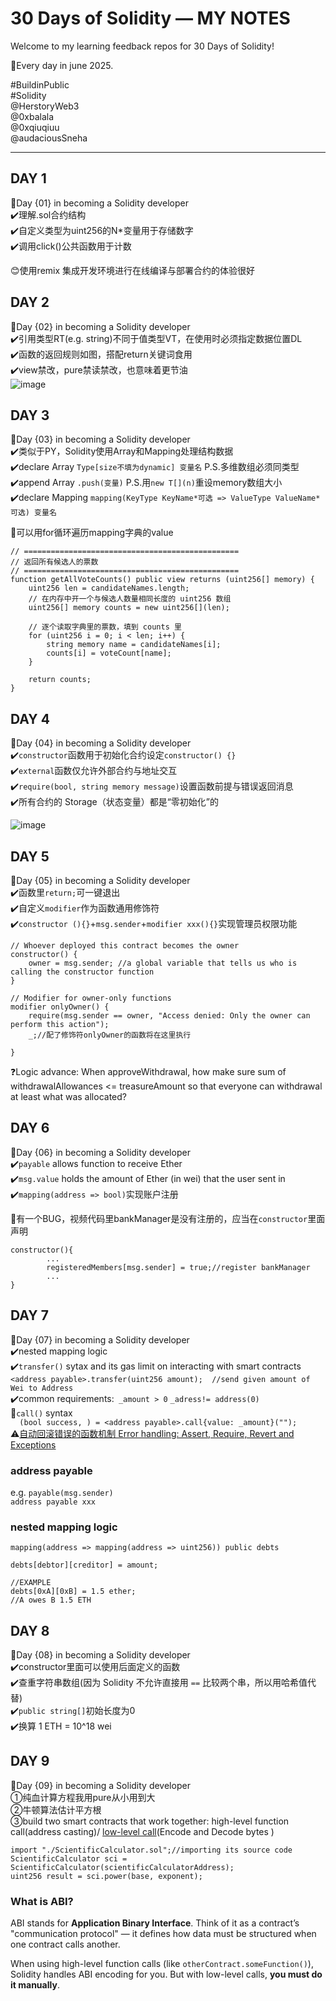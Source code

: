 # 30 Days of Solidity — MY NOTES

Welcome to my learning feedback repos for 30 Days of Solidity!

🥕Every day in june 2025.

#BuildinPublic  
#Solidity  
@HerstoryWeb3  
@0xbalala  
@0xqiuqiuu  
@audaciousSneha  

---

## DAY 1
📑Day {01} in becoming a Solidity developer   
✔️理解.sol合约结构  
✔️自定义类型为uint256的N*变量用于存储数字  
✔️调用click()公共函数用于计数  

😊使用remix 集成开发环境进行在线编译与部署合约的体验很好  


## DAY 2
📑Day {02} in becoming a Solidity developer  
✔️引用类型RT(e.g. string)不同于值类型VT，在使用时必须指定数据位置DL  
✔️函数的返回规则如图，搭配return关键词食用  
✔️view禁改，pure禁读禁改，也意味着更节油  
![image](https://github.com/user-attachments/assets/eb0850cd-992c-4b75-aa68-32347bed36fd)


## DAY 3
📑Day {03} in becoming a Solidity developer  
✔️类似于PY，Solidity使用Array和Mapping处理结构数据  
✔️declare Array `Type[size不填为dynamic] 变量名` P.S.多维数组必须同类型  
✔️append Array `.push(变量)` P.S.用`new T[](n)`重设memory数组大小  
✔️declare Mapping `mapping(KeyType KeyName*可选 => ValueType ValueName*可选) 变量名`   

🤔可以用for循环遍历mapping字典的value

```solidity
// ================================================
// 返回所有候选人的票数
// ================================================
function getAllVoteCounts() public view returns (uint256[] memory) {
    uint256 len = candidateNames.length;
    // 在内存中开一个与候选人数量相同长度的 uint256 数组
    uint256[] memory counts = new uint256[](len);

    // 逐个读取字典里的票数，填到 counts 里
    for (uint256 i = 0; i < len; i++) {
        string memory name = candidateNames[i];
        counts[i] = voteCount[name];
    }

    return counts;
}
```   

## DAY 4
📑Day {04} in becoming a Solidity developer  
✔️`constructor`函数用于初始化合约设定`constructor() {}`  
✔️`external`函数仅允许外部合约与地址交互  
✔️`require(bool, string memory message)`设置函数前提与错误返回消息  
✔️所有合约的 Storage（状态变量）都是“零初始化”的  

![image](https://github.com/user-attachments/assets/262f6586-76ea-49f3-b608-e3d866085172)


## DAY 5
📑Day {05} in becoming a Solidity developer  
✔️函数里`return;`可一键退出    
✔️自定义`modifier`作为函数通用修饰符    
✔️`constructor (){}`+`msg.sender`+`modifier xxx(){}`实现管理员权限功能   
```solidity
// Whoever deployed this contract becomes the owner
constructor() {
    owner = msg.sender; //a global variable that tells us who is calling the constructor function
}

// Modifier for owner-only functions
modifier onlyOwner() {
    require(msg.sender == owner, "Access denied: Only the owner can perform this action");
    _;//配了修饰符onlyOwner的函数将在这里执行

}
```

❓Logic advance: When approveWithdrawal, how make sure sum of withdrawalAllowances <= treasureAmount so that everyone can withdrawal at least what was allocated?  


## DAY 6
📑Day {06} in becoming a Solidity developer  
✔️`payable` allows function to receive Ether  
✔️`msg.value` holds the amount of Ether (in wei) that the user sent in  
✔️`mapping(address => bool)`实现账户注册  

🐞有一个BUG，视频代码里bankManager是没有注册的，应当在`constructor`里面声明  

```solidity
constructor(){
        ...
        registeredMembers[msg.sender] = true;//register bankManager
        ...
}
```


## DAY 7
📑Day {07} in becoming a Solidity developer  
✔️nested mapping logic  
✔️`transfer()` sytax and its gas limit on interacting with smart contracts  
`<address payable>.transfer(uint256 amount);  //send given amount of Wei to Address`  
✔️common requirements:` _amount > 0` `_adress!= address(0)`    
🤔`call()` syntax   
`  (bool success, ) = <address payable>.call{value: _amount}("");`  
⚠️[自动回滚错误的函数机制 Error handling: Assert, Require, Revert and Exceptions](https://docs.soliditylang.org/en/latest/control-structures.html#error-handling-assert-require-revert-and-exceptions)

### address payable
e.g.   `payable(msg.sender)`   
`address payable xxx`    
### nested mapping logic
```solidity
mapping(address => mapping(address => uint256)) public debts

debts[debtor][creditor] = amount;

//EXAMPLE
debts[0xA][0xB] = 1.5 ether;
//A owes B 1.5 ETH

```


## DAY 8
📑Day {08} in becoming a Solidity developer  
✔️constructor里面可以使用后面定义的函数   
✔️查重字符串数组(因为 Solidity 不允许直接用 `==` 比较两个串，所以用哈希值代替)    
✔️`public string[]`初始长度为0    
✔️换算 1 ETH = 10^18 wei    


## DAY 9
📑Day {09} in becoming a Solidity developer  
①纯血计算方程我用pure从小用到大   
②牛顿算法估计平方根  
③build two smart contracts that work together:  high-level function call(address casting)/ [low-level call](https://builder-hub.notion.site/Smart-Calculator-1d05720a23ef803a86e3e16d534b51ab)(Encode and Decode bytes )  
```sol
import "./ScientificCalculator.sol";//importing its source code
ScientificCalculator sci = ScientificCalculator(scientificCalculatorAddress);
uint256 result = sci.power(base, exponent);
```

### What is ABI?

ABI stands for **Application Binary Interface**. Think of it as a contract’s "communication protocol" — it defines how data must be structured when one contract calls another.  

When using high-level function calls (like `otherContract.someFunction()`), Solidity handles ABI encoding for you. But with low-level calls, **you must do it manually**.  

